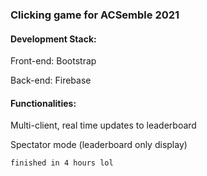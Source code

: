 ### Clicking game for ACSemble 2021

#### Development Stack:
Front-end: Bootstrap

Back-end: Firebase

#### Functionalities:
Multi-client, real time updates to leaderboard

Spectator mode (leaderboard only display)


```finished in 4 hours lol```
